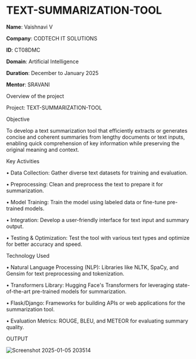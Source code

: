 # TEXT-SUMMARIZATION-TOOL

**Name**: Vaishnavi V

**Company**: CODTECH IT SOLUTIONS

**ID**: CT08DMC

**Domain**: Artificial Intelligence

**Duration**: December to January 2025

**Mentor**: SRAVANI



Overview of the project

Project:  TEXT-SUMMARIZATION-TOOL


Objective

To develop a text summarization tool that efficiently extracts or generates concise and coherent summaries from lengthy documents or text inputs, enabling quick comprehension of key information while preserving the original meaning and context.


Key Activities

•	Data Collection: Gather diverse text datasets for training and evaluation.

•	Preprocessing: Clean and preprocess the text to prepare it for summarization.

•	Model Training: Train the model using labeled data or fine-tune pre-trained models.

•	Integration: Develop a user-friendly interface for text input and summary output.

•	Testing & Optimization: Test the tool with various text types and optimize for better accuracy and speed.



Technology Used

•	Natural Language Processing (NLP): Libraries like NLTK, SpaCy, and Gensim for text preprocessing and tokenization.

•	Transformers Library: Hugging Face's Transformers for leveraging state-of-the-art pre-trained models for summarization.

•	Flask/Django: Frameworks for building APIs or web applications for the summarization tool.

•	Evaluation Metrics: ROUGE, BLEU, and METEOR for evaluating summary quality.




OUTPUT


![Screenshot 2025-01-05 203514](https://github.com/user-attachments/assets/86a8a090-eb04-4f3c-b4e3-86fb7c9e52e2)





